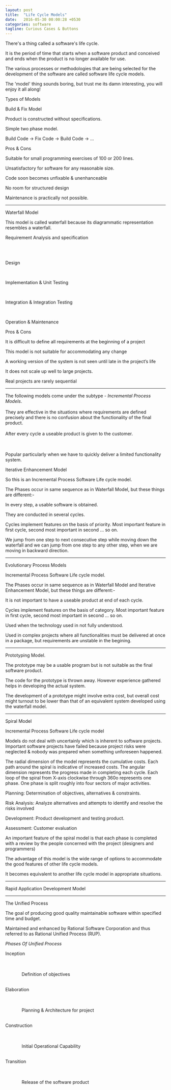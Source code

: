 ```yaml
---
layout: post
title:  "Life Cycle Models"
date:   2016-05-30 00:00:28 +0530
categories: software
tagline: Curious Cases & Buttons
---
```


There's a thing called a software's <span class="udl">life cycle</span>.


It is the period of time that starts when a software product and conceived and ends when the product is no longer available for use.


The various processes or methodologies that are being selected for the development of the software are called <span class="udl">software life cycle models</span>.


The 'model' thing sounds boring, but trust me its damn interesting, you will enjoy it all along!


<span class="ddl">Types of Models</span>

<span class="udl">Build &amp; Fix Model</span>

Product is constructed without specifications.

Simple two phase model.

Build Code -> Fix Code -> Build Code -> ...

<span class="ddl">Pros &amp; Cons</span>


<i class="fa fa-arrow-right" aria-hidden="true"></i> Suitable for small programming exercises of 100 or 200 lines.


<i class="fa fa-arrow-right" aria-hidden="true"></i> Unsatisfactory for software for any reasonable size.

<i class="fa fa-arrow-right" aria-hidden="true"></i> Code soon becomes unfixable &amp; unenhanceable


<i class="fa fa-arrow-right" aria-hidden="true"></i> No room for structured design


<i class="fa fa-arrow-right" aria-hidden="true"></i> Maintenance is practically not possible.
<hr>

<span class="udl">Waterfall Model</span>

This model is called waterfall because its diagrammatic representation resembles a waterfall.
<div class="top-down-list">

Requirement Analysis and specification

<br>
<i class="fa fa-arrow-down" aria-hidden="true"></i><br>


Design<br>


<i class="fa fa-arrow-down" aria-hidden="true"></i><br>



Implementation &amp; Unit Testing<br>


<i class="fa fa-arrow-down" aria-hidden="true"></i><br>


Integration &amp; Integration Testing
<br>

<i class="fa fa-arrow-down" aria-hidden="true"></i>
<br>

Operation &amp; Maintenance
</div>

<span class="ddl">Pros &amp; Cons</span>


<i class="fa fa-arrow-right" aria-hidden="true"></i> It is difficult to define all requirements at the beginning of a project


<i class="fa fa-arrow-right" aria-hidden="true"></i> This model is not suitable for accommodating any change



<i class="fa fa-arrow-right" aria-hidden="true"></i> A working version of the system is not seen until late in the project’s life


<i class="fa fa-arrow-right" aria-hidden="true"></i> It does not scale up well to large projects.


<i class="fa fa-arrow-right" aria-hidden="true"></i> Real projects are rarely sequential

<hr>

<div class="quote">
  The following models come under the subtype -  <em class="udl">Incremental Process Models</em>. <br>

<br>
  They are effective in the situations where requirements are defined precisely and there is no confusion about the functionality of the final product.
<br>

<br>
  After every cycle a useable product is given to the customer.

<br><br>
  Popular particularly when we have to quickly deliver a limited functionality system.
</div>




<span class="udl">Iterative Enhancement Model</span>



So this is an <span class="udl">Incremental Process Software Life cycle model</span>.



The Phases occur in same sequence as in Waterfall Model, but these things are different:-


<i class="fa fa-arrow-right" aria-hidden="true"></i> In every step, a usable software is obtained.


<i class="fa fa-arrow-right" aria-hidden="true"></i> They are conducted in several cycles.


<i class="fa fa-arrow-right" aria-hidden="true"></i> Cycles implement features on the basis of <span class="udl">priority</span>. Most important feature in first cycle, second most important in second ... so on.



<i class="fa fa-arrow-right" aria-hidden="true"></i> We jump from one step to next consecutive step while moving  <span class="ddl">down the waterfall</span> and we can jump from one step to any other step, when we are moving in <span class="ddl">backward direction</span>.

<hr>
<!--EPM-->
<span class="udl">Evolutionary Process Models</span>


<span class="udl">Incremental Process Software Life cycle model</span>.



The Phases occur in same sequence as in Waterfall Model and Iterative Enhancement Model, but these things are different:-


<i class="fa fa-arrow-right" aria-hidden="true"></i> It is not important to have a useable product at end of each cycle.



<i class="fa fa-arrow-right" aria-hidden="true"></i> Cycles implement features on the basis of <span class="udl">category</span>. Most important feature in first cycle, second most important in second ... so on.


<i class="fa fa-arrow-right" aria-hidden="true"></i> Used when the technology used in not fully understood.


<i class="fa fa-arrow-right" aria-hidden="true"></i> Used in complex projects where all functionalities must be delivered at once in a package, but requirements are unstable in the begining.
<hr>

<!--PROTOTYPING-->

<span class="udl">Prototyping Model</span>.


<i class="fa fa-arrow-right" aria-hidden="true"></i> The prototype may be a usable program but is not suitable as the final software product.



<i class="fa fa-arrow-right" aria-hidden="true"></i> The code for the prototype is thrown away. However experience gathered helps in developing the actual system.


<i class="fa fa-arrow-right" aria-hidden="true"></i> The development of a prototype might involve extra cost, but overall cost might turnout to be lower than that of an equivalent system developed using the waterfall model.



<hr>

<!--spiral-->
<span class="udl">Spiral Model</span>


<span class="udl">Incremental Process Software Life cycle model</span>


Models do not deal with uncertainly which is inherent to software projects.
Important software projects have failed because project risks were neglected & nobody was prepared when something unforeseen happened.


The radial dimension of the model represents the cumulative costs. Each path around the spiral is indicative of increased costs. The angular dimension represents the progress made in completing each cycle. Each loop of the spiral from X-axis clockwise through 360o represents one phase. One phase is split roughly into four sectors of major activities.


<span class="ddl">Planning: Determination of objectives, alternatives &amp;
 constraints.</span>



 <span class="ddl">Risk Analysis: Analyze alternatives and attempts to identify and resolve the risks involved</span>


<span class="ddl">Development: Product development and testing product.</span>


 <span class="ddl">Assessment: Customer evaluation</span>


 <i class="fa fa-arrow-right" aria-hidden="true"></i>An important feature of the spiral model is that each phase is completed with a review by the people concerned with the project (designers and programmers)



<i class="fa fa-arrow-right" aria-hidden="true"></i>  The advantage of this model is the wide range of options to accommodate the good features of other life cycle models.


<i class="fa fa-arrow-right" aria-hidden="true"></i>  It becomes equivalent to another life cycle model in appropriate situations.

<hr>


<!--RAD-->

<span class="udl">Rapid Application Development Model</span>



<hr>



<span class="udl">The Unified Process</span>


<i class="fa fa-arrow-right" aria-hidden="true"></i> The goal of producing good quality maintainable software within specified time and budget.

<i class="fa fa-arrow-right" aria-hidden="true"></i> Maintained and enhanced by Rational Software Corporation and thus referred to as Rational Unified Process (RUP).


<em class="ddl">Phases Of Unified Process</em>


<div class="top-down-list">

Inception

<br><br>
<i class="fa fa-arrow-down" aria-hidden="true"></i> &nbsp;&nbsp;&nbsp;&nbsp;&nbsp;&nbsp;<i class="fa fa-arrow-left" aria-hidden="true"></i> &nbsp;&nbsp;&nbsp;&nbsp;&nbsp;&nbsp;Definition of objectives<br>
<br>


Elaboration

<br><br>
<i class="fa fa-arrow-down" aria-hidden="true"></i> &nbsp;&nbsp;&nbsp;&nbsp;&nbsp;&nbsp;<i class="fa fa-arrow-left" aria-hidden="true"></i> &nbsp;&nbsp;&nbsp;&nbsp;&nbsp;&nbsp;Planning &amp; Architecture for project<br>
<br>


Construction

<br><br>
<i class="fa fa-arrow-down" aria-hidden="true"></i> &nbsp;&nbsp;&nbsp;&nbsp;&nbsp;&nbsp;<i class="fa fa-arrow-left" aria-hidden="true"></i> &nbsp;&nbsp;&nbsp;&nbsp;&nbsp;&nbsp;Initial Operational Capability<br>
<br>


Transition

<br><br>
<i class="fa fa-arrow-down" aria-hidden="true"></i> &nbsp;&nbsp;&nbsp;&nbsp;&nbsp;&nbsp;<i class="fa fa-arrow-left" aria-hidden="true"></i> &nbsp;&nbsp;&nbsp;&nbsp;&nbsp;&nbsp;Release of the software product<br>
<br>
</div>
